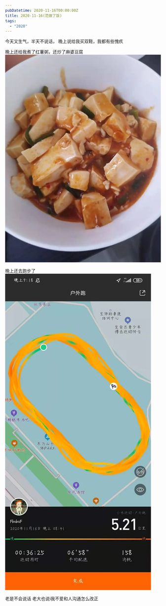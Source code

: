 ```yaml
---
pubDatetime: 2020-11-16T00:00:00Z
title: 2020-11-16(范做了饭)
tags:
  - "2020"
---
```


今天又生气，半天不说话，
晚上说给我买双鞋，我都有些愧疚

晚上还给我煮了红薯粥，还炒了麻婆豆腐
![微信图片_20201117194823.jpg](../../img/6904315-e42ca5ed4917627b.jpg?imageMogr2/auto-orient/strip%7CimageView2/2/w/1240)


晚上还去跑步了![微信图片_20201117194806.jpg](../../img/6904315-d713fd7bbf61bf04.jpg?imageMogr2/auto-orient/strip%7CimageView2/2/w/1240)

老是不会说话
老大也说i我不爱和人沟通怎么改正


